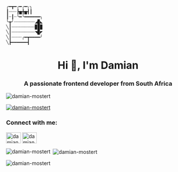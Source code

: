 ```
╭━┳━╭━╭━╮╮
┃┈┈┈┣▅╋▅┫┃
┃┈┃┈╰━╰━━━━━━╮
╰┳╯┈┈┈┈┈┈┈┈◢▉◣
╲┃┈┈┈┈┈┈┈┈┈▉▉▉
╲┃┈┈┈┈┈┈┈┈┈◥▉◤
╲┃┈┈┈┈╭━┳━━━━╯
╲┣━━━━━━┫﻿
```

<h1 align="center">Hi 👋, I'm Damian</h1>
<h3 align="center">A passionate frontend developer from South Africa</h3>

<p align="left"> <img src="https://komarev.com/ghpvc/?username=damian-mostert&label=Profile%20views&color=0e75b6&style=flat" alt="damian-mostert" /> </p>

<p align="left"> <a href="https://github.com/ryo-ma/github-profile-trophy"><img src="https://github-profile-trophy.vercel.app/?username=damian-mostert" alt="damian-mostert" /></a> </p>

<h3 align="left">Connect with me:</h3>
<p align="left">
<a href="https://linkedin.com/in/damian-mostert" target="blank"><img align="center" src="https://raw.githubusercontent.com/rahuldkjain/github-profile-readme-generator/master/src/images/icons/Social/linked-in-alt.svg" alt="damian-mostert" height="30" width="40" /></a>
<a href="https://fb.com/damian mostert" target="blank"><img align="center" src="https://raw.githubusercontent.com/rahuldkjain/github-profile-readme-generator/master/src/images/icons/Social/facebook.svg" alt="damian mostert" height="30" width="40" /></a>
</p>

<p><img align="left" src="https://github-readme-stats.vercel.app/api/top-langs?username=damian-mostert&show_icons=true&locale=en&layout=compact" alt="damian-mostert" /></p>

<p>&nbsp;<img align="center" src="https://github-readme-stats.vercel.app/api?username=damian-mostert&show_icons=true&locale=en" alt="damian-mostert" /></p>

<p><img align="center" src="https://github-readme-streak-stats.herokuapp.com/?user=damian-mostert&" alt="damian-mostert" /></p>


